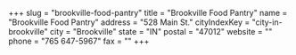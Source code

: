 +++
slug = "brookville-food-pantry"
title = "Brookville Food Pantry"
name = "Brookville Food Pantry"
address = "528 Main St."
cityIndexKey = "city-in-brookville"
city = "Brookville"
state = "IN"
postal = "47012"
website = ""
phone = "765 647-5967"
fax = ""
+++
